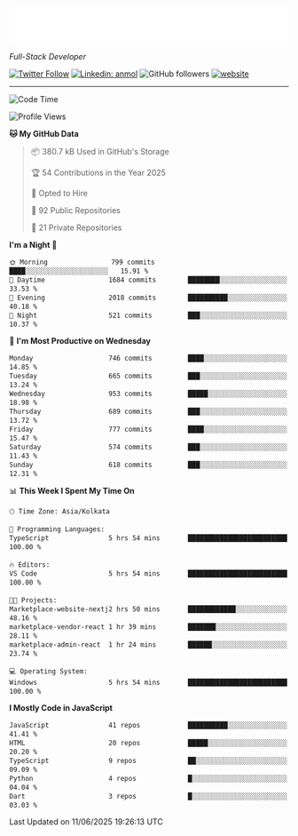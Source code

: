 <!-- START:readme-typing -->
<img src="readme-typing.svg" />
<!-- END:readme-typing -->

<p><em>Full-Stack Developer</em></p>

[![Twitter Follow](https://img.shields.io/twitter/follow/tonalmathew?style=flat)](https://twitter.com/intent/follow?screen_name=tonalmathew)
[![Linkedin: anmol](https://img.shields.io/badge/tonal-mathew?style=flat-square&logo=Linkedin&logoColor=white&link=https://www.linkedin.com/in/tonal-mathew/)](https://www.linkedin.com/in/tonal-mathew/)
![GitHub followers](https://img.shields.io/github/followers/tonalmathew?label=Follow&style=social)
[![website](https://img.shields.io/badge/Website-46a2f1.svg?&style=flat-square&logo=Google-Chrome&logoColor=white&link=http://tonalmathew.github.io/)](http://tonalmathew.github.io/)

---
<!--START_SECTION:waka-->
![Code Time](http://img.shields.io/badge/Code%20Time-1%2C520%20hrs%2041%20mins-blue)

![Profile Views](http://img.shields.io/badge/Profile%20Views-0-blue)

**🐱 My GitHub Data** 

> 📦 380.7 kB Used in GitHub's Storage 
 > 
> 🏆 54 Contributions in the Year 2025
 > 
> 💼 Opted to Hire
 > 
> 📜 92 Public Repositories 
 > 
> 🔑 21 Private Repositories 
 > 
**I'm a Night 🦉** 

```text
🌞 Morning                799 commits         ████░░░░░░░░░░░░░░░░░░░░░   15.91 % 
🌆 Daytime                1684 commits        ████████░░░░░░░░░░░░░░░░░   33.53 % 
🌃 Evening                2018 commits        ██████████░░░░░░░░░░░░░░░   40.18 % 
🌙 Night                  521 commits         ███░░░░░░░░░░░░░░░░░░░░░░   10.37 % 
```
📅 **I'm Most Productive on Wednesday** 

```text
Monday                   746 commits         ████░░░░░░░░░░░░░░░░░░░░░   14.85 % 
Tuesday                  665 commits         ███░░░░░░░░░░░░░░░░░░░░░░   13.24 % 
Wednesday                953 commits         █████░░░░░░░░░░░░░░░░░░░░   18.98 % 
Thursday                 689 commits         ███░░░░░░░░░░░░░░░░░░░░░░   13.72 % 
Friday                   777 commits         ████░░░░░░░░░░░░░░░░░░░░░   15.47 % 
Saturday                 574 commits         ███░░░░░░░░░░░░░░░░░░░░░░   11.43 % 
Sunday                   618 commits         ███░░░░░░░░░░░░░░░░░░░░░░   12.31 % 
```


📊 **This Week I Spent My Time On** 

```text
🕑︎ Time Zone: Asia/Kolkata

💬 Programming Languages: 
TypeScript               5 hrs 54 mins       █████████████████████████   100.00 % 

🔥 Editors: 
VS Code                  5 hrs 54 mins       █████████████████████████   100.00 % 

🐱‍💻 Projects: 
Marketplace-website-nextj2 hrs 50 mins       ████████████░░░░░░░░░░░░░   48.16 % 
marketplace-vendor-react 1 hr 39 mins        ███████░░░░░░░░░░░░░░░░░░   28.11 % 
marketplace-admin-react  1 hr 24 mins        ██████░░░░░░░░░░░░░░░░░░░   23.74 % 

💻 Operating System: 
Windows                  5 hrs 54 mins       █████████████████████████   100.00 % 
```

**I Mostly Code in JavaScript** 

```text
JavaScript               41 repos            ██████████░░░░░░░░░░░░░░░   41.41 % 
HTML                     20 repos            █████░░░░░░░░░░░░░░░░░░░░   20.20 % 
TypeScript               9 repos             ██░░░░░░░░░░░░░░░░░░░░░░░   09.09 % 
Python                   4 repos             █░░░░░░░░░░░░░░░░░░░░░░░░   04.04 % 
Dart                     3 repos             █░░░░░░░░░░░░░░░░░░░░░░░░   03.03 % 
```




 Last Updated on 11/06/2025 19:26:13 UTC
<!--END_SECTION:waka-->

